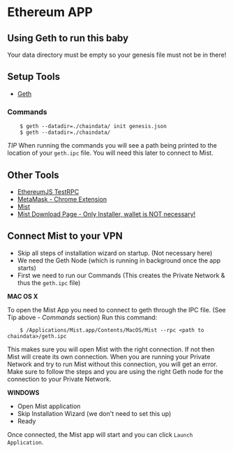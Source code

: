 # Ethereum APP

## Using Geth to run this baby
Your data directory must be empty so your genesis file must not be in there!

## Setup Tools
- [Geth](https://github.com/ethereum/go-ethereum/wiki/geth)

### Commands
```
	$ geth --datadir=./chaindata/ init genesis.json
	$ geth --datadir=./chaindata/
```
*TIP* When running the commands you will see a path being printed to the location of your `geth.ipc` file. You will need this later to connect to Mist.

## Other Tools
- [EthereumJS TestRPC](https://github.com/ethereumjs/testrpc)
- [MetaMask - Chrome Extension](https://metamask.io/)
- [Mist](https://github.com/ethereum/mist)
- [Mist Download Page - Only Installer, wallet is NOT necessary!](https://github.com/ethereum/mist/releases)

## Connect Mist to your VPN
- Skip all steps of installation wizard on startup. (Not necessary here)
- We need the Geth Node (which is running in background once the app starts)
- First we need to run our Commands (This creates the Private Network & thus the `geth.ipc` file)

**MAC OS X**

To open the Mist App you need to connect to geth through the IPC file. (See Tip above - *Commands* section) 
Run this command:
```
	$ /Applications/Mist.app/Contents/MacOS/Mist --rpc <path to chaindata>/geth.ipc
```

This makes sure you will open Mist with the right connection. If not then Mist will create its own connection.
When you are running your Private Network and try to run Mist without this connection, you will get an error.
Make sure to follow the steps and you are using the right Geth node for the connection to your Private Network.

**WINDOWS**

- Open Mist application
- Skip Installation Wizard (we don't need to set this up)
- Ready

Once connected, the Mist app will start and you can click `Launch Application`.

